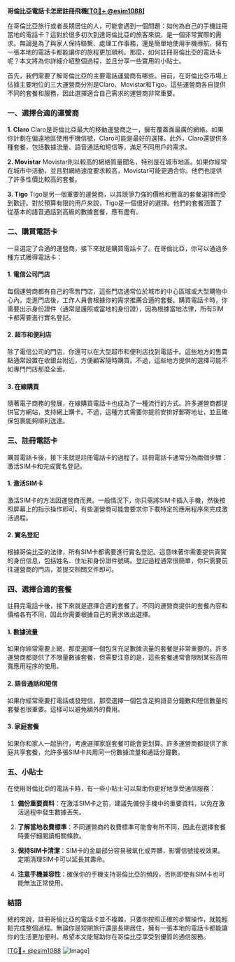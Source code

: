 **哥倫比亞電話卡怎麽註冊飛機[[TG💪+ @esim1088](https://t.me/s/esim1088)]**

在哥倫比亞旅行或者長期居住的人，可能會遇到一個問題：如何為自己的手機註冊當地的電話卡？這對於很多初次到達哥倫比亞的旅客來說，是一個非常實際的需求。無論是為了與家人保持聯繫、處理工作事務，還是簡單地使用手機導航，擁有一張本地的電話卡都能讓你的旅程更加順利。那麼，如何註冊哥倫比亞的電話卡呢？本文將為你詳細介紹整個過程，並且分享一些實用的小貼士。

首先，我們需要了解哥倫比亞的主要電話運營商有哪些。目前，在哥倫比亞市場上佔據主要地位的三大運營商分別是Claro、Movistar和Tigo。這些運營商各自提供不同的套餐和服務，因此選擇適合自己需求的運營商非常重要。

### 一、選擇合適的運營商

**1. Claro**
Claro是哥倫比亞最大的移動運營商之一，擁有覆蓋面最廣的網絡。如果你計劃在偏遠地區使用手機信號，Claro可能是最好的選擇。此外，Claro還提供多種套餐，包括數據流量、語音通話和短信等，滿足不同用戶的需求。

**2. Movistar**
Movistar則以較高的網絡質量聞名，特別是在城市地區。如果你經常在城市中活動，並且對網絡速度要求較高，Movistar可能更適合你。他們也提供了許多性價比較高的套餐。

**3. Tigo**
Tigo是另一個重要的運營商，以其競爭力強的價格和豐富的套餐選擇而受到歡迎。對於預算有限的用戶來說，Tigo是一個很好的選擇。他們的套餐涵蓋了從基本的語音通話到高級的數據套餐，應有盡有。

### 二、購買電話卡

一旦選定了合適的運營商，接下來就是購買電話卡了。在哥倫比亞，你可以通過多種方式獲得電話卡：

#### 1. 電信公司門店
每個運營商都有自己的零售門店，這些門店通常位於城市的中心區域或大型購物中心內。走進門店後，工作人員會根據你的需求推薦合適的套餐。購買電話卡時，你需要出示身份證件（通常是護照或當地的身份證），因為根據當地法律，所有SIM卡都需要進行實名登記。

#### 2. 超市和便利店
除了電信公司的門店，你還可以在大型超市和便利店找到電話卡。這些地方的售賣點通常設置在收銀台附近，方便顧客隨時購買。不過，這些地方提供的選擇可能不如專門門店那麼全面。

#### 3. 在線購買
隨著電子商務的發展，在線購買電話卡也成為了一種流行的方式。許多運營商都提供官方網站，支持網上購卡。不過，這種方式需要你提前安排好郵寄地址，並且確保包裹能夠順利送達。

### 三、註冊電話卡

購買電話卡後，接下來就是註冊電話卡的過程了。註冊電話卡通常分為兩個步驟：激活SIM卡和完成實名登記。

#### 1. 激活SIM卡
激活SIM卡的方法因運營商而異。一般情況下，你只需將SIM卡插入手機，然後按照屏幕上的指示操作即可。有些運營商可能會要求你下載特定的應用程序來完成激活過程。

#### 2. 實名登記
根據哥倫比亞的法律，所有SIM卡都需要進行實名登記。這意味著你需要提供真實的身份信息，包括姓名、住址和身份證件號碼。登記過程通常很簡單，你只需要前往運營商的門店，並提交相關文件即可。

### 四、選擇合適的套餐

註冊完電話卡後，接下來就是選擇合適的套餐了。不同的運營商提供的套餐內容和價格各有不同，因此你需要根據自己的需求做出選擇。

#### 1. 數據流量
如果你經常需要上網，那麼選擇一個包含充足數據流量的套餐是非常重要的。許多運營商都提供了不限量數據套餐，但需要注意的是，這些套餐通常會限制某些高帶寬應用程序的使用。

#### 2. 語音通話和短信
如果你經常需要打電話或發短信，那麼選擇一個包含足夠語音分鐘數和短信數量的套餐也很重要。這樣可以避免額外的費用。

#### 3. 家庭套餐
如果你和家人一起旅行，考慮選擇家庭套餐可能會更划算。許多運營商都提供了家庭共享套餐，允許多張SIM卡共用同一份數據流量和通話分鐘數。

### 五、小貼士

在使用哥倫比亞的電話卡時，有一些小貼士可以幫助你更好地享受通信服務：

1. **備份重要資料**：在激活SIM卡之前，建議先備份手機中的重要資料，以免在激活過程中發生數據丟失。
   
2. **了解當地收費標準**：不同運營商的收費標準可能會有所不同，因此在選擇套餐時要仔細閱讀相關條款。

3. **保持SIM卡清潔**：SIM卡的金屬部分容易被氧化或弄髒，影響信號接收效果。定期清理SIM卡可以延長其壽命。

4. **注意手機兼容性**：確保你的手機支持哥倫比亞的頻段，否則即使有SIM卡也可能無法正常使用。

### 結語

總的來說，註冊哥倫比亞的電話卡並不複雜，只要你按照正確的步驟操作，就能輕鬆完成整個過程。無論你是短期旅行還是長期居住，擁有一張本地的電話卡都能讓你的生活更加便利。希望本文能幫助你在哥倫比亞享受到優質的通信服務。

[[TG💪+ @esim1088](https://t.me/s/esim1088) ![Image](https://i.postimg.cc/4NQfJmqS/Snipaste-2025-05-13-00-14-12.png)]